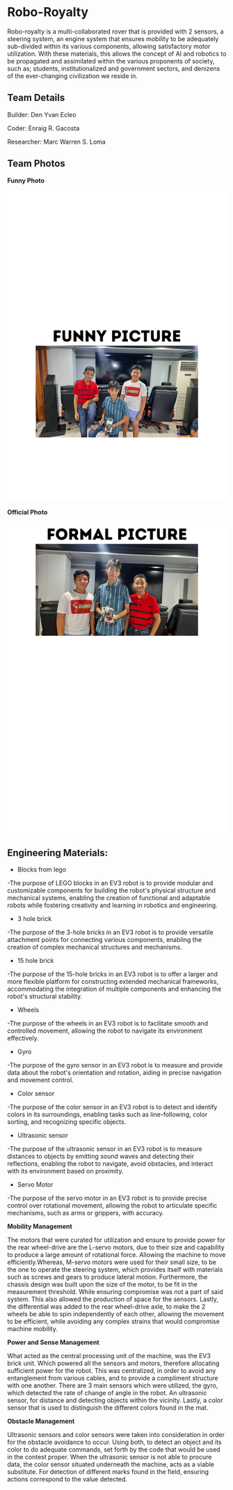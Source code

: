 Robo-Royalty
====

Robo-royalty is a multi-collaborated rover that is provided with 2 sensors, a steering system, an engine system that ensures mobility to be adequately sub-divided within its various components, allowing satisfactory motor utilization. With these materials, this allows the concept of AI and robotics to be propagated and assimilated within the various proponents of society, such as; students, institutionalized and government sectors, and denizens of the ever-changing civilization we reside in. 

## Team Details 

Builder: Den Yvan Ecleo

Coder: Enraig R. Gacosta

Researcher: Marc Warren S. Loma

## Team Photos

**Funny Photo**

![Funny Photo](https://github.com/binksera/Robo-Royalty--WRO--Future-Engineers/blob/aca9caa2913c493eced1d5b47a3b6142e6d69de0/t-photos/Funny%20Photo.png)

**Official Photo**

![Official Photo](https://github.com/binksera/Robo-Royalty--WRO--Future-Engineers/blob/aca9caa2913c493eced1d5b47a3b6142e6d69de0/t-photos/Official%20Photo.png)

## Engineering Materials:

 - Blocks from lego

-The purpose of LEGO blocks in an EV3 robot is to provide modular and customizable components for building the robot's physical structure and mechanical systems, enabling the creation of functional and adaptable robots while fostering creativity and learning in robotics and engineering.

 - 3 hole brick

-The purpose of the 3-hole bricks in an EV3 robot is to provide versatile attachment points for connecting various components, enabling the creation of complex mechanical structures and mechanisms.

 - 15 hole brick

-The purpose of the 15-hole bricks in an EV3 robot is to offer a larger and more flexible platform for constructing extended mechanical frameworks, accommodating the integration of multiple components and enhancing the robot's structural stability.

 - Wheels

-The purpose of the wheels in an EV3 robot is to facilitate smooth and controlled movement, allowing the robot to navigate its environment effectively.

 - Gyro

-The purpose of the gyro sensor in an EV3 robot is to measure and provide data about the robot's orientation and rotation, aiding in precise navigation and movement control.

 - Color sensor

-The purpose of the color sensor in an EV3 robot is to detect and identify colors in its surroundings, enabling tasks such as line-following, color sorting, and recognizing specific objects.

 - Ultrasonic sensor

-The purpose of the ultrasonic sensor in an EV3 robot is to measure distances to objects by emitting sound waves and detecting their reflections, enabling the robot to navigate, avoid obstacles, and interact with its environment based on proximity.

 - Servo Motor 

-The purpose of the servo motor in an EV3 robot is to provide precise control over rotational movement, allowing the robot to articulate specific mechanisms, such as arms or grippers, with accuracy.

**Mobility Management**

The motors that were curated for utilization and ensure to provide power for the rear wheel-drive are the L-servo motors, due to their size and capability to produce a large amount of rotational force. Allowing the machine to move efficiently.Whereas, M-servo motors were used for their small size, to be the one to operate the steering system, which provides itself with materials such as screws and gears to produce lateral motion.
	Furthermore, the chassis design was built upon the size of the motor, to be fit in the measurement threshold. While ensuring compromise was not a part of said system. This also allowed the production of space for the sensors.
	Lastly, the differential was added to the rear wheel-drive axle, to make the 2 wheels be able to spin independently of each other, allowing the movement to be efficient, while avoiding any complex strains that would compromise machine mobility.

**Power and Sense Management**

What acted as the central processing unit of the machine, was the EV3 brick unit. Which powered all the sensors and motors, therefore allocating sufficient power for the robot. This was centralized, in order to avoid any entanglement from various cables, and to provide a compliment structure with one another. 
	There are 3 main sensors which were utilized, the gyro, which detected the rate of change of angle in the robot. An ultrasonic sensor, for distance and detecting objects within the vicinity. Lastly, a color sensor that is used to distinguish the different colors found in the mat.

**Obstacle Management**

Ultrasonic sensors and color sensors were taken into consideration in order for the obstacle avoidance to occur. Using both, to detect an object and its color to do adequate commands, set forth by the code that would be used in the contest proper. When the ultrasonic sensor is not able to procure data, the color sensor situated underneath the machine, acts as a viable substitute. For detection of different marks found in the field, ensuring actions correspond to the value detected.


